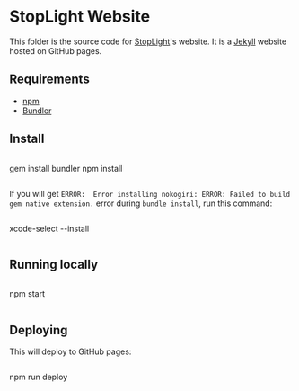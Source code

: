 # StopLight Website

This folder is the source code for [StopLight](http://stoplight.io)'s website.
It is a [Jekyll](http://jekyllrb.com/) website hosted on GitHub pages.

## Requirements

- [npm](https://www.npmjs.com/)
- [Bundler](http://bundler.io/)

## Install

>```bash
gem install bundler
npm install
>```

If you will get `ERROR:  Error installing nokogiri: ERROR: Failed to build gem
native extension.` error during `bundle install`, run this command:

>```bash
xcode-select --install
>```

## Running locally

>```bash
npm start
>```

## Deploying

This will deploy to GitHub pages:

>```bash
npm run deploy
>```